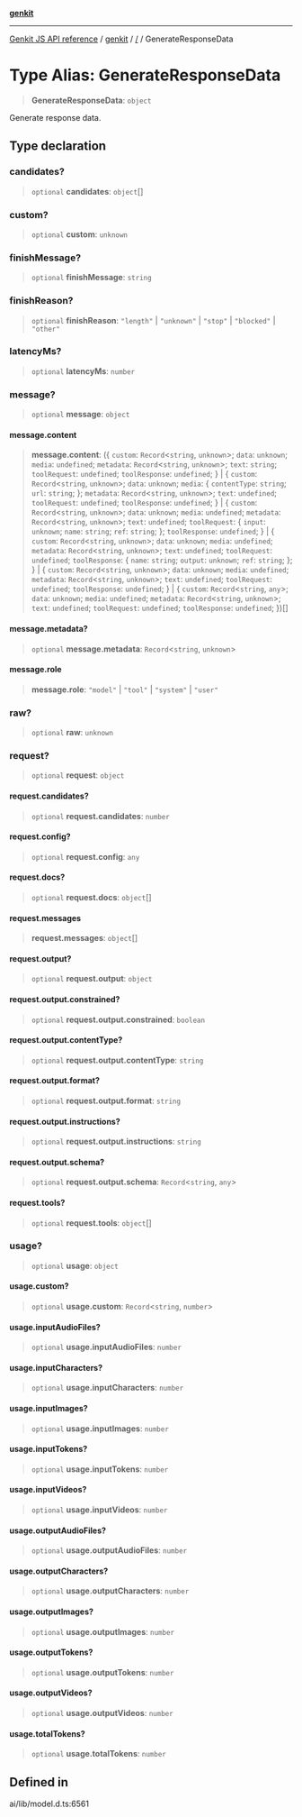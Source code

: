 [**genkit**](../README.md)

***

[Genkit JS API reference](../../README.md) / [genkit](../README.md) / [/](../README.md) / GenerateResponseData

# Type Alias: GenerateResponseData

> **GenerateResponseData**: `object`

Generate response data.

## Type declaration

### candidates?

> `optional` **candidates**: `object`[]

### custom?

> `optional` **custom**: `unknown`

### finishMessage?

> `optional` **finishMessage**: `string`

### finishReason?

> `optional` **finishReason**: `"length"` \| `"unknown"` \| `"stop"` \| `"blocked"` \| `"other"`

### latencyMs?

> `optional` **latencyMs**: `number`

### message?

> `optional` **message**: `object`

#### message.content

> **message.content**: (\{ `custom`: `Record`\<`string`, `unknown`\>; `data`: `unknown`; `media`: `undefined`; `metadata`: `Record`\<`string`, `unknown`\>; `text`: `string`; `toolRequest`: `undefined`; `toolResponse`: `undefined`; \} \| \{ `custom`: `Record`\<`string`, `unknown`\>; `data`: `unknown`; `media`: \{ `contentType`: `string`; `url`: `string`; \}; `metadata`: `Record`\<`string`, `unknown`\>; `text`: `undefined`; `toolRequest`: `undefined`; `toolResponse`: `undefined`; \} \| \{ `custom`: `Record`\<`string`, `unknown`\>; `data`: `unknown`; `media`: `undefined`; `metadata`: `Record`\<`string`, `unknown`\>; `text`: `undefined`; `toolRequest`: \{ `input`: `unknown`; `name`: `string`; `ref`: `string`; \}; `toolResponse`: `undefined`; \} \| \{ `custom`: `Record`\<`string`, `unknown`\>; `data`: `unknown`; `media`: `undefined`; `metadata`: `Record`\<`string`, `unknown`\>; `text`: `undefined`; `toolRequest`: `undefined`; `toolResponse`: \{ `name`: `string`; `output`: `unknown`; `ref`: `string`; \}; \} \| \{ `custom`: `Record`\<`string`, `unknown`\>; `data`: `unknown`; `media`: `undefined`; `metadata`: `Record`\<`string`, `unknown`\>; `text`: `undefined`; `toolRequest`: `undefined`; `toolResponse`: `undefined`; \} \| \{ `custom`: `Record`\<`string`, `any`\>; `data`: `unknown`; `media`: `undefined`; `metadata`: `Record`\<`string`, `unknown`\>; `text`: `undefined`; `toolRequest`: `undefined`; `toolResponse`: `undefined`; \})[]

#### message.metadata?

> `optional` **message.metadata**: `Record`\<`string`, `unknown`\>

#### message.role

> **message.role**: `"model"` \| `"tool"` \| `"system"` \| `"user"`

### raw?

> `optional` **raw**: `unknown`

### request?

> `optional` **request**: `object`

#### request.candidates?

> `optional` **request.candidates**: `number`

#### request.config?

> `optional` **request.config**: `any`

#### request.docs?

> `optional` **request.docs**: `object`[]

#### request.messages

> **request.messages**: `object`[]

#### request.output?

> `optional` **request.output**: `object`

#### request.output.constrained?

> `optional` **request.output.constrained**: `boolean`

#### request.output.contentType?

> `optional` **request.output.contentType**: `string`

#### request.output.format?

> `optional` **request.output.format**: `string`

#### request.output.instructions?

> `optional` **request.output.instructions**: `string`

#### request.output.schema?

> `optional` **request.output.schema**: `Record`\<`string`, `any`\>

#### request.tools?

> `optional` **request.tools**: `object`[]

### usage?

> `optional` **usage**: `object`

#### usage.custom?

> `optional` **usage.custom**: `Record`\<`string`, `number`\>

#### usage.inputAudioFiles?

> `optional` **usage.inputAudioFiles**: `number`

#### usage.inputCharacters?

> `optional` **usage.inputCharacters**: `number`

#### usage.inputImages?

> `optional` **usage.inputImages**: `number`

#### usage.inputTokens?

> `optional` **usage.inputTokens**: `number`

#### usage.inputVideos?

> `optional` **usage.inputVideos**: `number`

#### usage.outputAudioFiles?

> `optional` **usage.outputAudioFiles**: `number`

#### usage.outputCharacters?

> `optional` **usage.outputCharacters**: `number`

#### usage.outputImages?

> `optional` **usage.outputImages**: `number`

#### usage.outputTokens?

> `optional` **usage.outputTokens**: `number`

#### usage.outputVideos?

> `optional` **usage.outputVideos**: `number`

#### usage.totalTokens?

> `optional` **usage.totalTokens**: `number`

## Defined in

ai/lib/model.d.ts:6561
